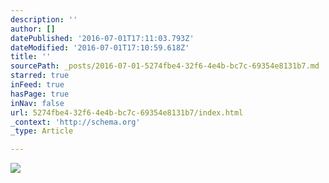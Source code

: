 ```yaml
---
description: ''
author: []
datePublished: '2016-07-01T17:11:03.793Z'
dateModified: '2016-07-01T17:10:59.618Z'
title: ''
sourcePath: _posts/2016-07-01-5274fbe4-32f6-4e4b-bc7c-69354e8131b7.md
starred: true
inFeed: true
hasPage: true
inNav: false
url: 5274fbe4-32f6-4e4b-bc7c-69354e8131b7/index.html
_context: 'http://schema.org'
_type: Article

---
```

![](https://the-grid-user-content.s3-us-west-2.amazonaws.com/1fa7b8ca-ba0f-426f-90ca-46b5f8dd9149.jpg)